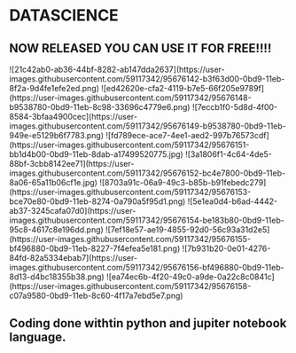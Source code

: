 <h1>DATASCIENCE</h1>
<h2>NOW RELEASED YOU CAN USE IT FOR FREE!!!!</h2>
![21c42ab0-ab36-44bf-8282-ab147dda2637](https://user-images.githubusercontent.com/59117342/95676142-b3f63d00-0bd9-11eb-8f2a-9d4fe1efe2ed.png)
![ed42620e-cfa2-4119-b7e5-66f205e9789f](https://user-images.githubusercontent.com/59117342/95676148-b9538780-0bd9-11eb-8c98-33696c4779e6.png)
![7eccb1f0-5d8d-4f00-8584-3bfaa4900cec](https://user-images.githubusercontent.com/59117342/95676149-b9538780-0bd9-11eb-949e-e5129b6f7783.png)
![fd789ece-ace7-4ee1-aed2-997b76573cdf](https://user-images.githubusercontent.com/59117342/95676151-bb1d4b00-0bd9-11eb-8dab-a17499520775.jpg)
![3a1806f1-4c64-4de5-88bf-3cbb8142ee71](https://user-images.githubusercontent.com/59117342/95676152-bc4e7800-0bd9-11eb-8a06-65a11b06cf1e.jpg)
![8703a91c-06a9-49c3-b85b-b91febedc279](https://user-images.githubusercontent.com/59117342/95676153-bce70e80-0bd9-11eb-8274-0a790a5f95d1.png)
![5e1ea0d4-b6ad-4442-ab37-3245cafa07d0](https://user-images.githubusercontent.com/59117342/95676154-be183b80-0bd9-11eb-95c8-4617c8e196dd.png)
![7ef18e57-ae19-4855-92d0-56c93a31d2e5](https://user-images.githubusercontent.com/59117342/95676155-bf496880-0bd9-11eb-8227-7f4efea5e181.png)
![7b931b20-0e01-4276-84fd-82a5334ebab7](https://user-images.githubusercontent.com/59117342/95676156-bf496880-0bd9-11eb-8d13-d4bc18355b38.png)
![ea74ec6b-4f20-49c0-a9de-0a22c8c0841c](https://user-images.githubusercontent.com/59117342/95676158-c07a9580-0bd9-11eb-8c60-4f17a7ebd5e7.png)




<h2>Coding done withtin python and jupiter notebook language.</h2>

